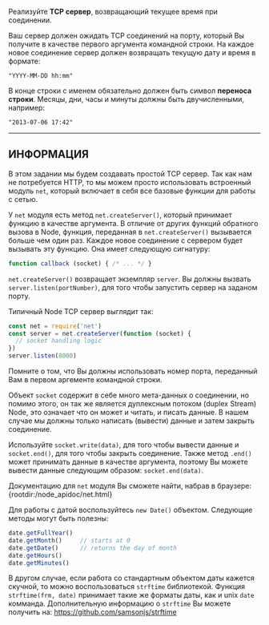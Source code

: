 Реализуйте **TCP сервер**, возвращающий текущее время при соединении.

Ваш сервер должен ожидать TCP соединений на порту, который Вы получите в качестве первого аргумента командной строки. На каждое новое соединение сервер должен возвращать текущую дату и время в формате:

```
"YYYY-MM-DD hh:mm"
```

В конце строки с именем обязательно должен быть символ **переноса строки**. Месяцы, дни, часы и минуты должны быть двучисленными, например:

```
"2013-07-06 17:42"
```
----------------------------------------------------------------------
## ИНФОРМАЦИЯ

В этом задании мы будем создавать простой TCP сервер. Так как нам не потребуется HTTP, то мы можем просто использовать встроенный модуль `net`, который включает в себя все базовые функции для работы с сетью.

У `net` модуля есть метод `net.createServer()`, который принимает функцию в качестве аргумента. В отличие от других функций обратного вызова в Node, функция, переданная в `net.createServer()` вызывается больше чем один раз. Каждое новое соединение с сервером будет вызывать эту функцию. Она имеет следующую сигнатуру:

```js
function callback (socket) { /* ... */ }
```

`net.createServer()` возвращает экземпляр `server`. Вы должны вызвать `server.listen(portNumber)`, для того чтобы запустить сервер на заданом порту.

Типичный Node TCP сервер выглядит так:

```js
const net = require('net')
const server = net.createServer(function (socket) {
  // socket handling logic
})
server.listen(8000)
```

Помните о том, что Вы должны использовать номер порта, переданный Вам в первом аргементе командной строки.

Объект `socket` содержит в себе много мета-данных о соединении, но помимо этого, он так же является дуплексным потоком (duplex Stream) Node, это означает что он может и читать, и писать данные. В нашем случае мы должны только написать (вывести) данные и затем закрыть соединение.

Используйте `socket.write(data)`, для того чтобы вывести данные и `socket.end()`, для того чтобы закрыть соединение. Также метод `.end()` может принимать данные в качестве аргумента, поэтому Вы можете вывести данные следующим образом: `socket.end(data)`.

Документацию для `net` модуля Вы сможете найти, набрав в браузере:
  {rootdir:/node_apidoc/net.html}

Для работы с датой воспользуйтесь `new Date()` объектом. Следующие методы могут быть полезны:

```js
date.getFullYear()
date.getMonth()     // starts at 0
date.getDate()      // returns the day of month
date.getHours()
date.getMinutes()
```

В другом случае, если работа со стандартным объектом даты кажется скучной, то можно воспользоваться `strftime` библиотекой. Функция `strftime(frm, date)` принимает такие же форматы даты, как и unix `date` комманда. Дополнительную информацию о `strftime` Вы можете получить на: https://github.com/samsonjs/strftime
